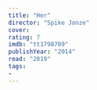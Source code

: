 ```yaml
---
title: "Her"
director: "Spike Jonze"
cover: 
rating: 7
imdb: "tt1798709"
publishYear: "2014"
read: "2019"
tags:
- 
---
```

